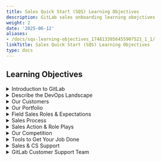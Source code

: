 ```yaml
---
title: Sales Quick Start (SQS) Learning Objectives
description: GitLab sales onboarding learning obejctives
weight: 2
date: '2025-06-12'
aliases:
- /docs/sqs-learning-objectives_1748133856455907521_1_1/
linkTitle: Sales Quick Start (SQS) Learning Objectives
type: docs
---
```


## Learning Objectives

<details>
<summary markdown="span">Introduction to GitLab</summary>

- Define DevOps.
- Describe how GitLab fits into the DevOps lifecycle.
- Describe GitLab's 3 value drivers.
- Discover GitLab's culture as a fully-distributed team.
- Discover the GitLab culture of "Everyone can contribute."

</details>

<details>
<summary markdown="span">Describe the DevOps Landscape</summary>

- Define the Software Development Lifecycle.
- Describe how GitLab fits into the Software Development Lifecycle.
- Discover why cloud native app development requires a shift to a DevOps operating structure.
- Differentiate between a traditional DevOps toolchain and GitLab's visions for a Complete DevOps solution.
- Describe how to integrate and automate security in the DevOps Lifecycle.
- Describe GitLab's advantages as an integrated platform for developers and operators.

</details>

<details>
<summary markdown="span">Our Customers</summary>

- Discover how customers are segmented at GitLab.
- Describe the various buyer personas.
- Examine GitLab's success stories.
- Locate helpful GitLab information.
- Locate internal-facing GitLab content that helps advance the sale.

</details>

<details>
<summary markdown="span">Our Portfolio</summary>

- Observe how to deliver the GitLab Pitch Deck and practice making it yours.
- Explain how GitLab helps in each stage of the DevOps Lifecycle.
- Differentiate what's included in each product tier and be ready to ask questions during the live session.
- Identify what sets higher tiers apart from Free and practice advising clients on how they can create a more efficient and secure environment.
- Review GitLab pricing at different tiers.
- Describe what a use case is and identify GitLab's unique use cases.
- Identify the GitLab Security Capabilities, practice using them, and observe a click-through demo of them.
- Identify GitLab's Professional Services offerings and describe what their team can do to enable your clients to realize the full value of their GitLab installation.
- Discover GitLab's Roadmap and review our latest releases.
- Describe GitLab as an overall product, identify our differentiating features, and be able to tell prospects/clients where to find this information when they ask.

</details>

<details>
<summary markdown="span">Field Sales Roles & Expectations</summary>

- Discover the different sales roles at GitLab and identify what constitutes "meeting expectations" when it comes to your particular role.
- Discover how the SA role at GitLab relates with your role and the prospect/customer.
- Discover how the CSM role at GitLab relates with your role and the prospect/customer.
- Discover how the PSE role at GitLab relates with your role and the prospect/customer.
- Recognize where to find your CS resources at GitLab.

</details>

<details>
<summary markdown="span">Sales Process</summary>

- Practice the basics of CoM and MEDDPPICC and visualize how it fits into selling here at GitLab.
- Describe what CoM is and practice how to use discovery questions, value drivers, defensible differentiators, trap-setting questions, and the Mantra to advance the sale.
- Describe what MEDDPPICC is and how it will advance the sale.
- Describe our value drivers and practice how to uncover customer needs and how to articulate value and differentiation.
- Observe where sellers turn off buyers and how this fits into CoM.
- Discover the art of using social networks to find, connect with, and nurture your customers and prospects. Develop a profile that will resonate with your prospects.
- Recognize the role of the SDR in the sales process and experiment with ways to keep your pipeline filled.

</details>

<details>
<summary markdown="span">Sales Action & Role Plays</summary>

- Predict the customer side of the sales equation so you can be better prepared to have a productive, consultative conversation with them.
- Prepare for a sales conversation by using the GitLab value framework.
- Practice the flow of a sales call with your peers.

</details>

<details>
<summary markdown="span">Our Competition</summary>

- Examine the DevOps industry from our CEO's perspective.
- Describe our different features and explain how we stack up against our competitors. Recognize where to find the resources you'll need during the sales cycle.
- Identify the differences between GitLab and GitHub and practice articulating them with your peers/prospects/customers.
- Identify the differences between GitLab and Cloudbees/Jenkins and practice articulating them with your peers/prospects/customers.
- Observe from other sellers at GitLab how they would approach a sales conversation involving a competitor.

</details>

<details>
<summary markdown="span">Tools to Get Your Job Done</summary>

- Practice using GitLab - specifically, practice using Projects, Issues, MRs, Pipelines, Settings, User & Admin Areas.
- Discover all the tools you use on a daily basis and identify the tools your counterparts in related departments will be using as well.
- Practice creating an issue.
- Practice searching for an issue and filter to find the issue you're looking for.
- Modify your LinkedIn profile to encourage social selling.
- Discover how GitLab has set up its instance of SFDC and practice how you'll use it in your role.
- Determine how to gather current references (case studies) and discover how to contribute to the bank of case studies in the future.

</details>

<details>
<summary markdown="span">Sales & CS Support</summary>

- Identify which teams/team members are responsible for which products so you know which teams to contact with questions in the future.
- Observe how our GitLab Support team works with customers and with us internally to keep our product functioning seamlessly.
- Summarize how the Alliances team can help you advance a sale that involves our partners.
- Review the process of submitting contract requests for Legal/Contract assistance.
- Review the following terms and conditions which govern all use of the GitLab.com website, or any other website owned and operated by GitLab which incorporate these terms and conditions (the "Website"), including all content, services and support packages provided on via the Website.
- Review our various marketing events and how to sign up and participate.

</details>

<details>
<summary markdown="span">GitLab Customer Support Team</summary>

- Review the GitLab Support Team Handbook, which is the central repository for why and how we work the way we do.
- Sign up for Zendesk Light Agent.
- Visualize the process a customer might experience if they submit a support ticket to our support team. Review the different issues a customer might experience to understand some of their pain points.

</details>
